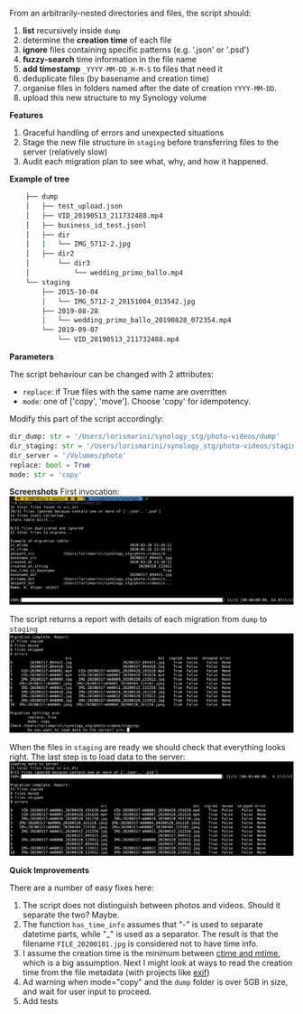 From an arbitrarily-nested directories and files, the script should:

1. **list** recursively inside `dump`
1. determine the **creation time** of each file
1. **ignore** files containing specific patterns (e.g. '.json' or '.psd')
1. **fuzzy-search** time information in the file name
1. **add timestamp** `_YYYY-MM-DD_H-M-S` to files that need it
1. deduplicate files (by basename and creation time)
1. organise files in folders named after the date of creation `YYYY-MM-DD`.
1. upload this new structure to my Synology volume

**Features**
1. Graceful handling of errors and unexpected situations
1. Stage the new file structure in `staging` before transferring files to the server (relatively slow)
1. Audit each migration plan to see what, why, and how it happened.

**Example of tree**

```zsh
    ├── dump
    │   ├── test_upload.json
    │   ├── VID_20190513_211732488.mp4
    │   ├── business_id_test.jsonl
    │   ├── dir
    │   |   └── IMG_5712-2.jpg
    │   ├── dir2
    │       └── dir3
    │           └── wedding_primo_ballo.mp4
    └── staging
        ├── 2015-10-04
        │   └── IMG_5712-2_20151004_013542.jpg
        ├── 2019-08-28
        │   └── wedding_primo_ballo_20190828_072354.mp4
        └── 2019-09-07
            └── VID_20190513_211732488.mp4
```

**Parameters**

The script behaviour can be changed with 2 attributes:

- `replace`: if True files with the same name are overritten
- `mode`: one of ['copy', 'move']. Choose 'copy' for idempotency.

Modify this part of the script accordingly:

```python
dir_dump: str = '/Users/lorismarini/synology_stg/photo-videos/dump'
dir_staging: str = '/Users/lorismarini/synology_stg/photo-videos/staging'
dir_server = '/Volumes/photo'
replace: bool = True
mode: str = 'copy'
```

**Screenshots**
First invocation:
![](images/screenshot1.png)

The script returns a report with details of each migration from `dump` to `staging`
![](images/screenshot2.png)

When the files in `staging` are ready we should check that everything looks right. The last step is to load data to the server:
![](images/screenshot3.png)

**Quick Improvements**

There are a number of easy fixes here:

1. The script does not distinguish between photos and videos. Should it separate the two? Maybe.
1. The function `has_time_info` assumes that "-" is used to separate datetime parts, while "\_" is used as a separator. The result is that the filename `FILE_20200101.jpg` is considered not to have time info.
1. I assume the creation time is the minimum between [ctime and mtime](https://www.gnu.org/software/coreutils/manual/html_node/File-timestamps.html), which is a big assumption. Next I might look at ways to read the creation time from the file metadata (with projects like [exif](https://pypi.org/project/exif/))
1. Ad warning when mode="copy" and the `dump` folder is over 5GB in size, and wait for user input to proceed.
1. Add tests

